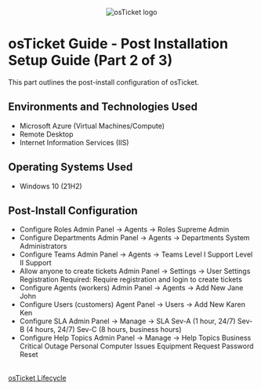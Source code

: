 <p align="center">
<img src="https://i.imgur.com/Clzj7Xs.png" alt="osTicket logo"/>
</p>

<h1>osTicket Guide - Post Installation Setup Guide (Part 2 of 3)</h1>
This part outlines the post-install configuration of osTicket.<br />

<h2>Environments and Technologies Used</h2>

- Microsoft Azure (Virtual Machines/Compute)
- Remote Desktop
- Internet Information Services (IIS)

<h2>Operating Systems Used </h2>

- Windows 10</b> (21H2)

<h2>Post-Install Configuration</h2>

 - Configure Roles
    Admin Panel -> Agents -> Roles Supreme Admin
 - Configure Departments
    Admin Panel -> Agents -> Departments System Administrators
 - Configure Teams
    Admin Panel -> Agents -> Teams
      Level I Support
      Level II Support
 - Allow anyone to create tickets
    Admin Panel -> Settings -> User Settings
    Registration Required: Require registration and login to create tickets 
 - Configure Agents (workers)
    Admin Panel -> Agents -> Add New
      Jane
      John
 - Configure Users (customers)
    Agent Panel -> Users -> Add New
      Karen
      Ken
 - Configure SLA
    Admin Panel -> Manage -> SLA
      Sev-A (1 hour, 24/7)
      Sev-B (4 hours, 24/7)
      Sev-C (8 hours, business hours)
 - Configure Help Topics
    Admin Panel -> Manage -> Help Topics
      Business Critical Outage
      Personal Computer Issues
      Equipment Request
      Password Reset
<br />
<a href="https://github.com/zdadams1/ticket-lifecycle">osTicket Lifecycle</a>
<br />
